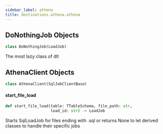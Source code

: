 ```yaml
---
sidebar_label: athena
title: destinations.athena.athena
---
```


## DoNothingJob Objects

```python
class DoNothingJob(LoadJob)
```

The most lazy class of dlt

## AthenaClient Objects

```python
class AthenaClient(SqlJobClientBase)
```

#### start\_file\_load

```python
def start_file_load(table: TTableSchema, file_path: str,
                    load_id: str) -> LoadJob
```

Starts SqlLoadJob for files ending with .sql or returns None to let derived classes to handle their specific jobs


